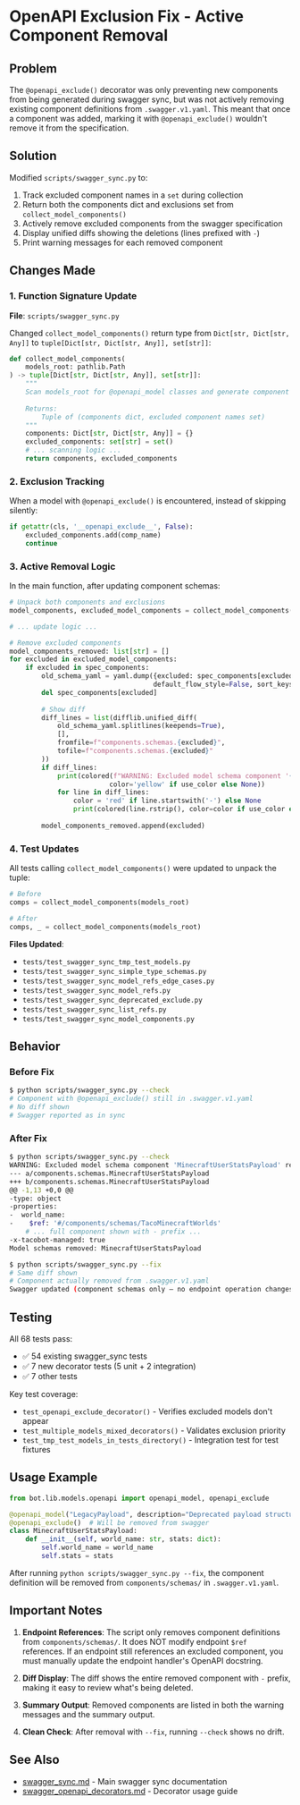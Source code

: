 # OpenAPI Exclusion Fix - Active Component Removal

## Problem
The `@openapi_exclude()` decorator was only preventing new components from being generated during swagger sync, but was not actively removing existing component definitions from `.swagger.v1.yaml`. This meant that once a component was added, marking it with `@openapi_exclude()` wouldn't remove it from the specification.

## Solution
Modified `scripts/swagger_sync.py` to:
1. Track excluded component names in a `set` during collection
2. Return both the components dict and exclusions set from `collect_model_components()`
3. Actively remove excluded components from the swagger specification
4. Display unified diffs showing the deletions (lines prefixed with `-`)
5. Print warning messages for each removed component

## Changes Made

### 1. Function Signature Update
**File**: `scripts/swagger_sync.py`

Changed `collect_model_components()` return type from `Dict[str, Dict[str, Any]]` to `tuple[Dict[str, Dict[str, Any]], set[str]]`:

```python
def collect_model_components(
    models_root: pathlib.Path
) -> tuple[Dict[str, Dict[str, Any]], set[str]]:
    """
    Scan models_root for @openapi_model classes and generate component schemas.
    
    Returns:
        Tuple of (components dict, excluded component names set)
    """
    components: Dict[str, Dict[str, Any]] = {}
    excluded_components: set[str] = set()
    # ... scanning logic ...
    return components, excluded_components
```

### 2. Exclusion Tracking
When a model with `@openapi_exclude()` is encountered, instead of skipping silently:

```python
if getattr(cls, '__openapi_exclude__', False):
    excluded_components.add(comp_name)
    continue
```

### 3. Active Removal Logic
In the main function, after updating component schemas:

```python
# Unpack both components and exclusions
model_components, excluded_model_components = collect_model_components(models_root)

# ... update logic ...

# Remove excluded components
model_components_removed: list[str] = []
for excluded in excluded_model_components:
    if excluded in spec_components:
        old_schema_yaml = yaml.dump({excluded: spec_components[excluded]}, 
                                    default_flow_style=False, sort_keys=False)
        del spec_components[excluded]
        
        # Show diff
        diff_lines = list(difflib.unified_diff(
            old_schema_yaml.splitlines(keepends=True),
            [],
            fromfile=f"components.schemas.{excluded}",
            tofile=f"components.schemas.{excluded}"
        ))
        if diff_lines:
            print(colored(f"WARNING: Excluded model schema component '{excluded}' removed.",
                         color='yellow' if use_color else None))
            for line in diff_lines:
                color = 'red' if line.startswith('-') else None
                print(colored(line.rstrip(), color=color if use_color else None))
        
        model_components_removed.append(excluded)
```

### 4. Test Updates
All tests calling `collect_model_components()` were updated to unpack the tuple:

```python
# Before
comps = collect_model_components(models_root)

# After
comps, _ = collect_model_components(models_root)
```

**Files Updated**:
- `tests/test_swagger_sync_tmp_test_models.py`
- `tests/test_swagger_sync_simple_type_schemas.py`
- `tests/test_swagger_sync_model_refs_edge_cases.py`
- `tests/test_swagger_sync_model_refs.py`
- `tests/test_swagger_sync_deprecated_exclude.py`
- `tests/test_swagger_sync_list_refs.py`
- `tests/test_swagger_sync_model_components.py`

## Behavior

### Before Fix
```bash
$ python scripts/swagger_sync.py --check
# Component with @openapi_exclude() still in .swagger.v1.yaml
# No diff shown
# Swagger reported as in sync
```

### After Fix
```bash
$ python scripts/swagger_sync.py --check
WARNING: Excluded model schema component 'MinecraftUserStatsPayload' removed.
--- a/components.schemas.MinecraftUserStatsPayload
+++ b/components.schemas.MinecraftUserStatsPayload
@@ -1,13 +0,0 @@
-type: object
-properties:
-  world_name:
-    $ref: '#/components/schemas/TacoMinecraftWorlds'
    # ... full component shown with - prefix ...
-x-tacobot-managed: true
Model schemas removed: MinecraftUserStatsPayload
```

```bash
$ python scripts/swagger_sync.py --fix
# Same diff shown
# Component actually removed from .swagger.v1.yaml
Swagger updated (component schemas only – no endpoint operation changes).
```

## Testing
All 68 tests pass:
- ✅ 54 existing swagger_sync tests
- ✅ 7 new decorator tests (5 unit + 2 integration)
- ✅ 7 other tests

Key test coverage:
- `test_openapi_exclude_decorator()` - Verifies excluded models don't appear
- `test_multiple_models_mixed_decorators()` - Validates exclusion priority
- `test_tmp_test_models_in_tests_directory()` - Integration test for test fixtures

## Usage Example

```python
from bot.lib.models.openapi import openapi_model, openapi_exclude

@openapi_model("LegacyPayload", description="Deprecated payload structure")
@openapi_exclude()  # Will be removed from swagger
class MinecraftUserStatsPayload:
    def __init__(self, world_name: str, stats: dict):
        self.world_name = world_name
        self.stats = stats
```

After running `python scripts/swagger_sync.py --fix`, the component definition will be removed from `components/schemas/` in `.swagger.v1.yaml`.

## Important Notes

1. **Endpoint References**: The script only removes component definitions from `components/schemas/`. It does NOT modify endpoint `$ref` references. If an endpoint still references an excluded component, you must manually update the endpoint handler's OpenAPI docstring.

2. **Diff Display**: The diff shows the entire removed component with `-` prefix, making it easy to review what's being deleted.

3. **Summary Output**: Removed components are listed in both the warning messages and the summary output.

4. **Clean Check**: After removal with `--fix`, running `--check` shows no drift.

## See Also
- [swagger_sync.md](./swagger_sync.md) - Main swagger sync documentation
- [swagger_openapi_decorators.md](./swagger_openapi_decorators.md) - Decorator usage guide
